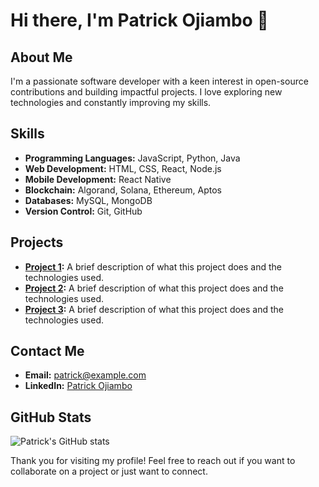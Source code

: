 # Hi there, I'm Patrick Ojiambo 👋

## About Me
I'm a passionate software developer with a keen interest in open-source contributions and building impactful projects. I love exploring new technologies and constantly improving my skills.

## Skills
- **Programming Languages:** JavaScript, Python, Java
- **Web Development:** HTML, CSS, React, Node.js
- **Mobile Development:** React Native
- **Blockchain:** Algorand, Solana, Ethereum, Aptos
- **Databases:** MySQL, MongoDB
- **Version Control:** Git, GitHub

## Projects
- **[Project 1](https://github.com/PatrickOjiambo/project1):** A brief description of what this project does and the technologies used.
- **[Project 2](https://github.com/PatrickOjiambo/project2):** A brief description of what this project does and the technologies used.
- **[Project 3](https://github.com/PatrickOjiambo/project3):** A brief description of what this project does and the technologies used.

## Contact Me
- **Email:** [patrick@example.com](mailto:patrick@example.com)
- **LinkedIn:** [Patrick Ojiambo](https://www.linkedin.com/in/patrickojiambo)

## GitHub Stats
![Patrick's GitHub stats](https://github-readme-stats.vercel.app/api?username=PatrickOjiambo&show_icons=true&theme=radical)

Thank you for visiting my profile! Feel free to reach out if you want to collaborate on a project or just want to connect.
